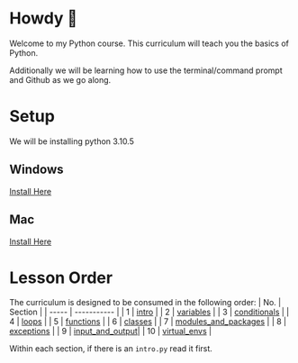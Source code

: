 # Howdy 🤠
Welcome to my Python course. This curriculum will teach you the basics of Python.

Additionally we will be learning how to use the terminal/command prompt and Github as we go along.

# Setup
We will be installing python 3.10.5

## Windows
[Install Here](https://www.python.org/ftp/python/3.10.5/python-3.10.5-amd64.exe)

## Mac
[Install Here](https://www.python.org/ftp/python/3.10.5/python-3.10.5-macos11.pkg)

# Lesson Order
The curriculum is designed to be consumed in the following order:
|  No.  | Section     |
| ----- | ----------- |
|   1   | [intro](intro/intro.py)       |
|   2   | [variables](variables/intro.py)   |
|   3   | [conditionals](conditionals/conditionals.py) |
|   4   | [loops](loops/for_loops.py)       |
|   5   | [functions](functions/functions.py)   |
|   6   | [classes](classes/classes.py)     |
|   7   | [modules_and_packages](modules_and_packages/intro.py)     |
|   8   | [exceptions](exceptions/exceptions.py)  |
|   9   | [input_and_output](input_and_output/io.py)|
|   10  | [virtual_envs](virtual_envs/virtual_envs.py)       |

Within each section, if there is an `intro.py` read it first.